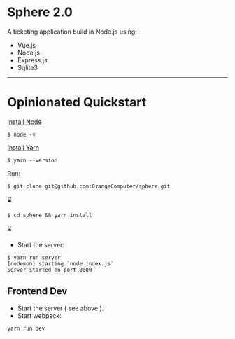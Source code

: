 # Sphere 2.0

A ticketing application build in Node.js using:

* Vue.js
* Node.js
* Express.js
* Sqlite3

---

# Opinionated Quickstart

[Install Node](https://nodejs.org/en/download/package-manager/)

```console
$ node -v
```

[Install Yarn](https://yarnpkg.com/lang/en/docs/install/)

```console
$ yarn --version
```

Run:

```console
$ git clone git@github.com:OrangeComputer/sphere.git
```

:hourglass:

```console
$ cd sphere && yarn install
```

:hourglass:

* Start the server:

```console
$ yarn run server
[nodemon] starting `node index.js`
Server started on port 8000
```

## Frontend Dev

* Start the server ( see above ).
* Start webpack:

```console
yarn run dev
```
